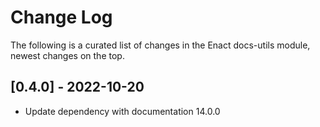 # Change Log

The following is a curated list of changes in the Enact docs-utils module, newest changes on the top.

## [0.4.0] - 2022-10-20

- Update dependency with documentation 14.0.0


